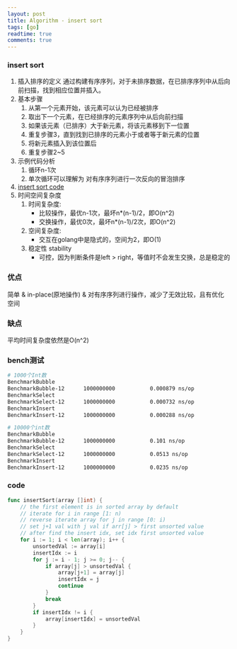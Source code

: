 ```yaml
---
layout: post
title: Algorithm - insert sort
tags: [go]
readtime: true
comments: true
---
```


### insert sort
1. 插入排序的定义 通过构建有序序列，对于未排序数据，在已排序序列中从后向前扫描，找到相应位置并插入。
2. 基本步骤
    1. 从第一个元素开始，该元素可以认为已经被排序
    2. 取出下一个元素，在已经排序的元素序列中从后向前扫描
    3. 如果该元素（已排序）大于新元素，将该元素移到下一位置
    4. 重复步骤3，直到找到已排序的元素小于或者等于新元素的位置
    5. 将新元素插入到该位置后
    6. 重复步骤2~5
2. 示例代码分析
    1. 循环n-1次
    2. 单次循环可以理解为 对有序序列进行一次反向的冒泡排序
3. [insert sort code](../algorithm/sort/sort_test.go)
4. 时间空间复杂度
    1. 时间复杂度:
        * 比较操作，最优n-1次，最坏n*(n-1)/2，即O(n^2)
        * 交换操作，最优0次，最坏n*(n-1)/2次，即O(n^2)
    2. 空间复杂度:
        * 交互在golang中是隐式的，空间为2，即O(1)
    3. 稳定性 stability
        * 可控，因为判断条件是left > right，等值时不会发生交换，总是稳定的    

### 优点
简单 & in-place(原地操作) & 对有序序列进行操作，减少了无效比较，且有优化空间

### 缺点
平均时间复杂度依然是O(n^2)

### bench测试
```sh
# 1000个Int数
BenchmarkBubble
BenchmarkBubble-12    	1000000000	         0.000879 ns/op
BenchmarkSelect
BenchmarkSelect-12    	1000000000	         0.000732 ns/op
BenchmarkInsert
BenchmarkInsert-12    	1000000000	         0.000288 ns/op

# 10000个int数
BenchmarkBubble
BenchmarkBubble-12    	1000000000	         0.101 ns/op
BenchmarkSelect
BenchmarkSelect-12    	1000000000	         0.0513 ns/op
BenchmarkInsert
BenchmarkInsert-12    	1000000000	         0.0235 ns/op
```

### code
```go
func insertSort(array []int) {
	// the first element is in sorted array by default
	// iterate for i in range [1: n)
	// reverse iterate array for j in range [0: i)
	// set j+1 val with j val if arr[j] > first unsorted value
	// after find the insert idx, set idx first unsorted value
	for i := 1; i < len(array); i++ {
		unsortedVal := array[i]
		insertIdx := i
		for j := i - 1; j >= 0; j-- {
			if array[j] > unsortedVal {
				array[j+1] = array[j]
				insertIdx = j
				continue
			}
			break
		}
		if insertIdx != i {
			array[insertIdx] = unsortedVal
		}
	}
}

```